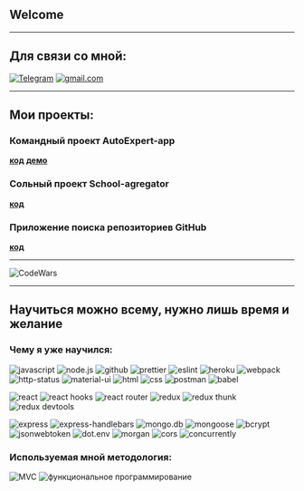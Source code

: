 ## Welcome

___

## Для связи со мной:
[![Telegram](https://img.shields.io/badge/Telegram-red?style=social&logo=telegram)](https://t.me/deni_1001)
[![gmail.com](https://img.shields.io/badge/deni.akhmatukaev@gmail.com-red?style=social&logo=gmail)](#)
___
## Мои проекты:
### Командный проект AutoExpert-app

**[код](https://github.com/deni-in/autoexpert-app)**
**[демо](https://autoexpert-app.herokuapp.com/)**

### Сольный проект School-agregator

**[код](https://github.com/deni-in/school-agregator)**

### Приложение поиска репозиториев GitHub

**[код](https://github.com/deni-in/github-rep-search)**

___

![CodeWars](https://www.codewars.com/users/Deni-In/badges/large)

___

## Научиться можно всему, нужно лишь время и желание

### Чему я уже научился:
![javascript](https://img.shields.io/badge/-JAVASCRIPT-32a8a0?style=for-the-badge&logo=javascript&logoColor=)
![node.js](https://img.shields.io/badge/-NODE.JS-32a4a8?style=for-the-badge&logo=NODE.JS&logoColor=white)
![github](https://img.shields.io/badge/-GITHUB-32a4a8?style=for-the-badge&logo=GITHUB&logoColor=)
![prettier](https://img.shields.io/badge/-PRETTIER-3296a8?style=for-the-badge&logo=PRETTIER&logoColor=)
![eslint](https://img.shields.io/badge/-ESLINT-328ea8?style=for-the-badge&logo=ESLINT&logoColor=)
![heroku](https://img.shields.io/badge/-HEROKU-3285a8?style=for-the-badge&logo=HEROKU&logoColor=)
![webpack](https://img.shields.io/badge/-WEBPACK-327fa8?style=for-the-badge&logo=WEBPACK&logoColor=)
![http-status](https://img.shields.io/badge/-HTTP--STATUS-3277a8?style=for-the-badge&logo=&logoColor=)
![material-ui](https://img.shields.io/badge/-MATERIAL--UI-326fa8?style=for-the-badge&logo=-UI&logoColor=)
![html](https://img.shields.io/badge/-HTML5-3269a8?style=for-the-badge&logo=HTML5&logoColor=)
![css](https://img.shields.io/badge/-CSS3-3263a8?style=for-the-badge&logo=CSS3&logoColor=)
![postman](https://img.shields.io/badge/-POSTMAN-325da8?style=for-the-badge&logo=POSTMAN&logoColor=)
![babel](https://img.shields.io/badge/-BABEL-3257a8?style=for-the-badge&logo=BABEL&logoColor=)

![react](https://img.shields.io/badge/-REACT-3253a8?style=for-the-badge&logo=REACT&logoColor=)
![react hooks](https://img.shields.io/badge/-REACT_HOOKS-3250a8?style=for-the-badge&logo=REACT&logoColor=)
![react router](https://img.shields.io/badge/-REACT_ROUTER-324aa8?style=for-the-badge&logo=REACT&logoColor=)
![redux](https://img.shields.io/badge/-REDUX-3246a8?style=for-the-badge&logo=REDUX&logoColor=)
![redux thunk](https://img.shields.io/badge/-REDUX_THUNK-3240a8?style=for-the-badge&logo=REDUX&logoColor=)
![redux devtools](https://img.shields.io/badge/-REDUX_DEVTOOLS-323aa8?style=for-the-badge&logo=REDUX&logoColor=)

![express](https://img.shields.io/badge/-EXPRESS-3234a8?style=for-the-badge&logo=EXPRESS&logoColor=)
![express-handlebars](https://img.shields.io/badge/-EXPRESS--HANDLEBARS-3632a8?style=for-the-badge&logo=&logoColor=fff)
![mongo.db](https://img.shields.io/badge/-MONGO_DB-3a32a8?style=for-the-badge&logo=MONGODB&logoColor=)
![mongoose](https://img.shields.io/badge/-MONGOOSE-4032a8?style=for-the-badge&logo=&logoColor=fff)
![bcrypt](https://img.shields.io/badge/-BCRYPT-4432a8?style=for-the-badge&logo=&logoColor=fff)
![jsonwebtoken](https://img.shields.io/badge/-JSONWEBTOKEN-4432a8?style=for-the-badge&logo=&logoColor=fff)
![dot.env](https://img.shields.io/badge/-DOTENV-4832a8?style=for-the-badge&logo=&logoColor=fff)
![morgan](https://img.shields.io/badge/-MORGAN-4c32a8?style=for-the-badge&logo=&logoColor=fff)
![cors](https://img.shields.io/badge/-CORS-4c32a8?style=for-the-badge&logo=&logoColor=fff)
![concurrently](https://img.shields.io/badge/-CONCURRENTLY-5032a8?style=for-the-badge&logo=&logoColor=)

### Используемая мной методология:

![MVC](https://img.shields.io/badge/-MVC-5332a8?style=for-the-badge)
![функциональное программирование](https://img.shields.io/badge/-функциональное--программирование-5732a8?style=for-the-badge)
